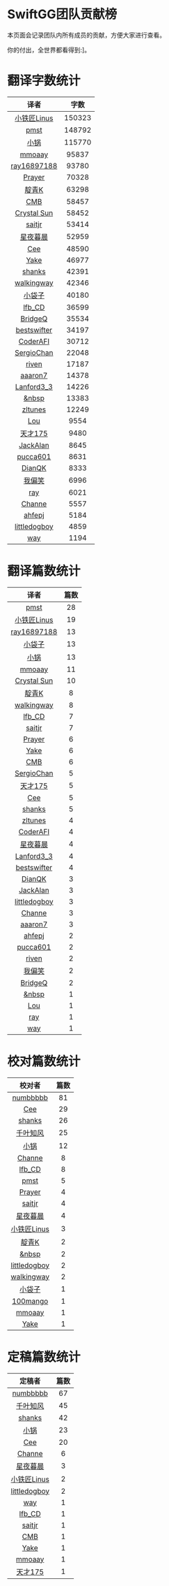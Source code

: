 
# SwiftGG团队贡献榜

本页面会记录团队内所有成员的贡献，方便大家进行查看。

你的付出，全世界都看得到:]。

# 翻译字数统计

| 译者 | 字数 |
| :------------: | :------------: |
| [小铁匠Linus](http://linusling.com) | 150323 |
| [pmst](http://www.jianshu.com/users/596f2ba91ce9/latest_articles) | 148792 |
| [小锅](http://www.swiftyper.com) | 115770 |
| [mmoaay](http://mmoaay.photo/) | 95837 |
| [ray16897188](http://www.jianshu.com/users/97c49dfd1f9f/latest_articles) | 93780 |
| [Prayer](http://www.futantan.com) | 70328 |
| [靛青K](http://blog.dianqk.org/) | 63298 |
| [CMB](https://github.com/chenmingbiao) | 58457 |
| [Crystal Sun](http://www.jianshu.com/users/7a2d2cc38444/latest_articles) | 58452 |
| [saitjr](http://www.saitjr.com) | 53414 |
| [星夜暮晨](http://www.jianshu.com/users/ef1058d2d851) | 52959 |
| [Cee](https://github.com/Cee) | 48590 |
| [Yake](http://blog.csdn.net/yake_099) | 46977 |
| [shanks](http://codebuild.me/) | 42391 |
| [walkingway](http://chengway.in/) | 42346 |
| [小袋子](http://daizi.me) | 40180 |
| [lfb_CD](http://weibo.com/lfbWb) | 36599 |
| [BridgeQ](http://wxgbridgeq.github.io/) | 35534 |
| [bestswifter](http://bestswifter.com) | 34197 |
| [CoderAFI](http://coderafi.github.io/) | 30712 |
| [SergioChan](https://github.com/SergioChan) | 22048 |
| [riven](http://weibo.com/riven0951) | 17187 |
| [aaaron7](http://www.jianshu.com/users/9efd08855d3a/) | 14378 |
| [Lanford3_3](http://lanfordcai.github.io) | 14226 |
| [&nbsp](https://github.com/initiOSJava) | 13383 |
| [zltunes](http://zltunes.com) | 12249 |
| [Lou](undefined) | 9554 |
| [天才175](http://weibo.com/u/2916092907) | 9480 |
| [JackAlan](http://ijack.pw/) | 8645 |
| [pucca601](http://weibo.com/601pucca) | 8631 |
| [DianQK](undefined) | 8333 |
| [我偏笑](http://blog.csdn.net/nsnirvana) | 6996 |
| [ray](undefined) | 6021 |
| [Channe](undefined) | 5557 |
| [ahfepj](undefined) | 5184 |
| [littledogboy](undefined) | 4859 |
| [way](undefined) | 1194 |


# 翻译篇数统计

| 译者 | 篇数 |
| :------------: | :------------: |
| [pmst](http://www.jianshu.com/users/596f2ba91ce9/latest_articles) | 28 |
| [小铁匠Linus](http://linusling.com) | 19 |
| [ray16897188](http://www.jianshu.com/users/97c49dfd1f9f/latest_articles) | 13 |
| [小袋子](http://daizi.me) | 13 |
| [小锅](http://www.swiftyper.com) | 13 |
| [mmoaay](http://mmoaay.photo/) | 11 |
| [Crystal Sun](http://www.jianshu.com/users/7a2d2cc38444/latest_articles) | 10 |
| [靛青K](http://blog.dianqk.org/) | 8 |
| [walkingway](http://chengway.in/) | 8 |
| [lfb_CD](http://weibo.com/lfbWb) | 7 |
| [saitjr](http://www.saitjr.com) | 7 |
| [Prayer](http://www.futantan.com) | 6 |
| [Yake](http://blog.csdn.net/yake_099) | 6 |
| [CMB](https://github.com/chenmingbiao) | 6 |
| [SergioChan](https://github.com/SergioChan) | 5 |
| [天才175](http://weibo.com/u/2916092907) | 5 |
| [Cee](https://github.com/Cee) | 5 |
| [shanks](http://codebuild.me/) | 5 |
| [zltunes](http://zltunes.com) | 4 |
| [CoderAFI](http://coderafi.github.io/) | 4 |
| [星夜暮晨](http://www.jianshu.com/users/ef1058d2d851) | 4 |
| [Lanford3_3](http://lanfordcai.github.io) | 4 |
| [bestswifter](http://bestswifter.com) | 4 |
| [DianQK](undefined) | 3 |
| [JackAlan](http://ijack.pw/) | 3 |
| [littledogboy](undefined) | 3 |
| [Channe](undefined) | 3 |
| [aaaron7](http://www.jianshu.com/users/9efd08855d3a/) | 3 |
| [ahfepj](undefined) | 2 |
| [pucca601](http://weibo.com/601pucca) | 2 |
| [riven](http://weibo.com/riven0951) | 2 |
| [我偏笑](http://blog.csdn.net/nsnirvana) | 2 |
| [BridgeQ](http://wxgbridgeq.github.io/) | 2 |
| [&nbsp](https://github.com/initiOSJava) | 1 |
| [Lou](undefined) | 1 |
| [ray](undefined) | 1 |
| [way](undefined) | 1 |


# 校对篇数统计

| 校对者 | 篇数 |
| :------------: | :------------: |
| [numbbbbb](http://numbbbbb.com/) | 81 |
| [Cee](https://github.com/Cee) | 29 |
| [shanks](http://codebuild.me/) | 26 |
| [千叶知风](http://weibo.com/xiaoxxiao) | 25 |
| [小锅](http://www.swiftyper.com) | 12 |
| [Channe](undefined) | 8 |
| [lfb_CD](http://weibo.com/lfbWb) | 8 |
| [pmst](http://www.jianshu.com/users/596f2ba91ce9/latest_articles) | 5 |
| [Prayer](http://www.futantan.com) | 4 |
| [saitjr](http://www.saitjr.com) | 4 |
| [星夜暮晨](http://www.jianshu.com/users/ef1058d2d851) | 4 |
| [小铁匠Linus](http://linusling.com) | 3 |
| [靛青K](http://blog.dianqk.org/) | 2 |
| [&nbsp](https://github.com/initiOSJava) | 2 |
| [littledogboy](undefined) | 2 |
| [walkingway](http://chengway.in/) | 2 |
| [小袋子](http://daizi.me) | 1 |
| [100mango](undefined) | 1 |
| [mmoaay](http://mmoaay.photo/) | 1 |
| [Yake](http://blog.csdn.net/yake_099) | 1 |


# 定稿篇数统计

| 定稿者 | 篇数 |
| :------------: | :------------: |
| [numbbbbb](http://numbbbbb.com/) | 67 |
| [千叶知风](http://weibo.com/xiaoxxiao) | 45 |
| [shanks](http://codebuild.me/) | 42 |
| [小锅](http://www.swiftyper.com) | 23 |
| [Cee](https://github.com/Cee) | 20 |
| [Channe](undefined) | 6 |
| [星夜暮晨](http://www.jianshu.com/users/ef1058d2d851) | 3 |
| [小铁匠Linus](http://linusling.com) | 2 |
| [littledogboy](undefined) | 2 |
| [way](undefined) | 1 |
| [lfb_CD](http://weibo.com/lfbWb) | 1 |
| [saitjr](http://www.saitjr.com) | 1 |
| [CMB](https://github.com/chenmingbiao) | 1 |
| [Yake](http://blog.csdn.net/yake_099) | 1 |
| [mmoaay](http://mmoaay.photo/) | 1 |
| [天才175](http://weibo.com/u/2916092907) | 1 |